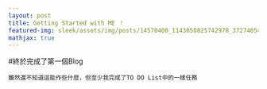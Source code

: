 ```yaml
---
layout: post
title: Getting Started with ME ！
featured-img: sleek/assets/img/posts/14570400_1143058825742978_3727405472864037904_n.jpg
mathjax: true
---
```


#終於完成了第一個Blog

    雖然還不知道這能作些什麼，但至少我完成了TO DO List中的一樣任務
